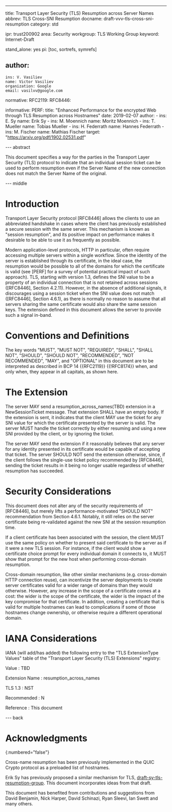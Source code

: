 ---
title: Transport Layer Security (TLS) Resumption across Server Names
abbrev: TLS Cross-SNI Resumption
docname: draft-vvv-tls-cross-sni-resumption
category: std

ipr: trust200902
area: Security
workgroup: TLS Working Group
keyword: Internet-Draft

stand_alone: yes
pi: [toc, sortrefs, symrefs]

author:
 -
    ins: V. Vasiliev
    name: Victor Vasiliev
    organization: Google
    email: vasilvv@google.com

normative:
  RFC2119:
  RFC8446:

informative:
  PERF:
    title: "Enhanced Performance for the encrypted Web through TLS Resumption across Hostnames"
    date: 2019-02-07
    author:
    -
      ins: E. Sy
      name: Erik Sy
    -
      ins: M. Moennich
      name: Moritz Moennich
    -
      ins: T. Mueller
      name: Tobias Mueller
    -
      ins: H. Federrath
      name: Hannes Federrath
    -
      ins: M. Fischer
      name: Mathias Fischer
    target: "https://arxiv.org/pdf/1902.02531.pdf"

--- abstract

This document specifies a way for the parties in the Transport Layer Security
(TLS) protocol to indicate that an individual session ticket can be used to
perform resumption even if the Server Name of the new connection does not match
the Server Name of the original.

--- middle

Introduction
============

Transport Layer Security protocol [RFC8446] allows the clients to use
an abbreviated handshake in cases where the client has previously established a
secure session with the same server.  This mechanism is known as "session
resumption", and its positive impact on performance makes it desirable to be
able to use it as frequently as possible.

Modern application-level protocols, HTTP in particular, often require accessing
multiple servers within a single workflow.  Since the identity of the server is
established through its certificate, in the ideal case, the resumption would be
possible to all of the domains for which the certificate is valid (see [PERF]
for a survey of potential practical impact of such approach).  TLS, starting
with version 1.3, defines the SNI value to be a property of an individual
connection that is not retained across sessions ([RFC8446], Section 4.2.11).
However, in the absence of additional signals, it discourages using a session
ticket when the SNI value does not match ([RFC8446], Section 4.6.1), as there
is normally no reason to assume that all servers sharing the same certificate
would also share the same session keys.  The extension defined in this document
allows the server to provide such a signal in-band.

Conventions and Definitions
===========================

The key words "MUST", "MUST NOT", "REQUIRED", "SHALL", "SHALL NOT", "SHOULD",
"SHOULD NOT", "RECOMMENDED", "NOT RECOMMENDED", "MAY", and "OPTIONAL" in this
document are to be interpreted as described in BCP 14 {{RFC2119}} {{!RFC8174}}
when, and only when, they appear in all capitals, as shown here.

The Extension
=============

The server MAY send a resumption_across_names(TBD) extension in a
NewSessionTicket message.  That extension SHALL have an empty body.  If the
extension is sent, it indicates that the client MAY use the ticket for any SNI
value for which the certificate presented by the server is valid.  The server
MUST handle the ticket correctly by either resuming and using a new SNI provided
by the client, or by ignoring the ticket.

The server MAY send the extension if it reasonably believes that any server for
any identity presented in its certificate would be capable of accepting that
ticket.  The server SHOULD NOT send the extension otherwise, since, if the client
follows the single-use ticket policy recommended by [RFC8446], sending the
ticket results in it being no longer usable regardless of whether resumption
has succeeded.

Security Considerations
=======================

This document does not alter any of the security requirements of [RFC8446], but
merely lifts a performance-motivated "SHOULD NOT" recommendation from Section
4.6.1.  Notably, it still relies on the server certificate being re-validated
against the new SNI at the session resumption time.

If a client certificate has been associated with the session, the client MUST
use the same policy on whether to present said certificate to the server as if
it were a new TLS session.  For instance, if the client would show a
certificate choice prompt for every individual domain it connects to, it MUST
show that prompt for the new host when performing cross-domain resumption.

Cross-domain resumption, like other similar mechanisms (e.g. cross-domain HTTP
connection reuse), can incentivize the server deployments to create server
certificates valid for a wider range of domains than they would otherwise.
However, any increase in the scope of a certificate comes at a cost: the wider
is the scope of the certificate, the wider is the impact of the key compromise
for that certificate.  In addition, creating a certificate that is valid for
multiple hostnames can lead to complications if some of those hostnames change
ownership, or otherwise require a different operational domain.

IANA Considerations
===================

IANA (will add/has added) the following entry to the "TLS ExtensionType Values"
table of the "Transport Layer Security (TLS) Extensions" registry:

  Value
  : TBD

  Extension Name
  : resumption_across_names

  TLS 1.3
  : NST

  Recommended
  : N

  Reference
  : This document

--- back

Acknowledgments
===============
{:numbered="false"}

Cross-name resumption has been previously implemented in the QUIC Crypto
protocol as a preloaded list of hostnames.

Erik Sy has previously proposed a similar mechanism for TLS,
[draft-sy-tls-resumption-group](https://datatracker.ietf.org/doc/draft-sy-tls-resumption-group/).
This document incorporates ideas from that draft.

This document has benefited from contributions and suggestions from
David Benjamin,
Nick Harper,
David Schinazi,
Ryan Sleevi,
Ian Swett
and many others.
